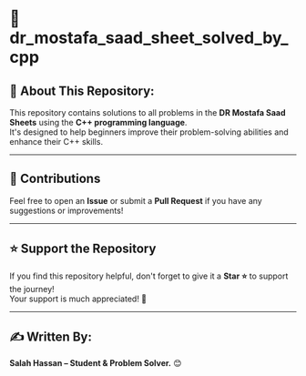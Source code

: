 # 🚀 dr_mostafa_saad_sheet_solved_by_cpp

## 🚀 About This Repository:

This repository contains solutions to all problems in the **DR Mostafa Saad Sheets** using the **C++ programming language**.  
It's designed to help beginners improve their problem-solving abilities and enhance their C++ skills.

---

## 🤝 Contributions

Feel free to open an **Issue** or submit a **Pull Request** if you have any suggestions or improvements!

---

## ⭐ Support the Repository

If you find this repository helpful, don't forget to give it a **Star ⭐** to support the journey!  
Your support is much appreciated! 🙌

---

## ✍️ Written By:

**Salah Hassan – Student & Problem Solver.** 😊
